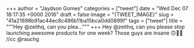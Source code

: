 
+++
author = "Jaydson Gomes"
categories = ["tweet"]
date = "Wed Dec 07 18:17:35 +0000 2016"
draft = false
image = "{TWEET_IMAGE}"
slug = "41a21698b91ac44ec8c486b11ba15bca0dd0899f"
tags = ["tweet"]
title = """Hey @zeithq, can you plea..."""
+++
Hey @zeithq, can you please stop launching awesome products for one week? Those guys are insane 🙃🖖👏 //cc @rauchg

